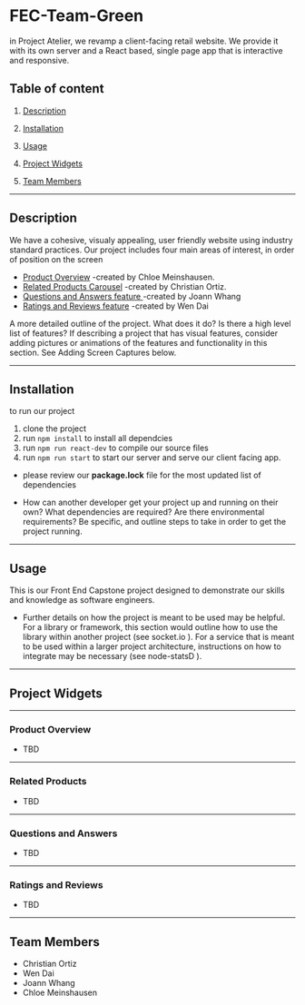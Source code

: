 # FEC-Team-Green
  in Project Atelier, we revamp a client-facing retail website. We provide it with its own server and a React based, single page app that is interactive and responsive.

  ## Table of content
  1. <a href='#description'> Description</a>

  2. <a href='#installation'> Installation</a>

  3. <a href='#usage'> Usage</a>

  4. <a href='#project-widgets'> Project Widgets</a>

  3. <a href='#team-members'> Team Members</a>


---
 ## Description


  We have a cohesive, visualy appealing, user friendly website using industry standard practices. Our project includes four main areas of interest, in order of position on the screen

  - <a href='#product-overview'> Product Overview</a> -created by Chloe Meinshausen.
  - <a href='#related-products'> Related Products Carousel</a> -created by Christian Ortiz.
  - <a href='#questions-and-answers'> Questions and Answers feature </a>  -created by Joann Whang
  - <a href='#ratings-and-reviews'> Ratings and Reviews feature</a> -created by Wen Dai


   A more detailed outline of the project. What does it do? Is there a high level list of features? If describing a project that has visual features, consider adding pictures or animations of the features and functionality in this section. See Adding Screen Captures below.

---
  ## Installation
  to run our project
  1. clone the project
  2. run  `npm install` to install all dependcies
  3. run  `npm run react-dev` to compile our source files
  4. run  `npm run start`  to start our server and serve our client facing app.

  *  please review our **package.lock** file for the most updated list of dependencies

   - How can another developer get your project up and running on their own? What dependencies are required? Are there environmental requirements? Be specific, and outline steps to take in order to get the project running.
---
  ## Usage
  This is our Front End Capstone project designed to demonstrate our skills and knowledge as software engineers.
  - Further details on how the project is meant to be used may be helpful. For a library or framework, this section would outline how to use the library within another project (see socket.io  ). For a service that is meant to be used within a larger project architecture, instructions on how to integrate may be necessary (see node-statsD  ).

---
 ## Project Widgets
---
  ### Product Overview
* TBD
---
  ### Related Products
* TBD
---
  ### Questions and Answers
* TBD
---
  ### Ratings and  Reviews
* TBD

---
  ## Team Members

  * Christian Ortiz
  * Wen Dai
  * Joann Whang
  * Chloe Meinshausen

